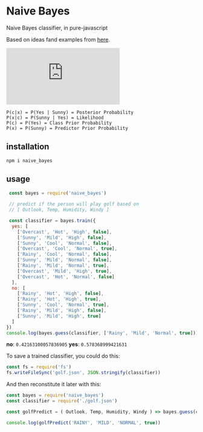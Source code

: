 # Naive Bayes

Naive Bayes classifier, in pure-javascript

Based on ideas fand examples from [here](https://www.youtube.com/watch?v=XcwH9JGfZOU).

![P(c|x) = (P(x|c) * P(c)) / P(x)](https://latex.codecogs.com/png.latex?%5Cinline%20%5CLARGE%20P%28c%7Cx%29%20%3D%5Cfrac%7BP%28x%7Cc%29%20P%28c%29%7D%7BP%28x%29%7D)

```
P(c|x) = P(Yes | Sunny) = Posterior Probability
P(x|c) = P(Sunny | Yes) = Likelihood
P(c) = P(Yes) = Class Prior Probability
P(x) = P(Sunny) = Predictor Prior Probability
```

## installation

`npm i naive_bayes`

## usage

```js
 const bayes = require('naive_bayes')
 
 // predict if the person will play golf based on
 // [ Outlook, Temp, Humidity, Windy ]

 const classifier = bayes.train({
  yes: [
    ['Overcast', 'Hot', 'High', false], 
    ['Sunny', 'Mild', 'High', false], 
    ['Sunny', 'Cool', 'Normal', false], 
    ['Overcast', 'Cool', 'Normal', true], 
    ['Rainy', 'Cool', 'Normal', false], 
    ['Sunny', 'Mild', 'Normal', false], 
    ['Rainy', 'Mild', 'Normal', true], 
    ['Overcast', 'Mild', 'High', true], 
    ['Overcast', 'Hot', 'Normal', false]
  ], 
  no: [
    ['Rainy', 'Hot', 'High', false], 
    ['Rainy', 'Hot', 'High', true], 
    ['Sunny', 'Cool', 'Normal', true], 
    ['Rainy', 'Mild', 'High', false], 
    ['Sunny', 'Mild', 'High', true]
  ]
})
console.log(bayes.guess(classifier, ['Rainy', 'Mild', 'Normal', true]))
```

**no**: `0.42163100057836905`
**yes**: `0.578368999421631`

To save a trained classifier, you could do this:

```js
const fs = require('fs')
fs.writeFileSync('golf.json', JSON.stringify(classifier))
```

And then reconstitute it later with this:

```js
const bayes = require('naive_bayes')
const classifier = require('./golf.json')

const golfPredict = ( Outlook, Temp, Humidity, Windy ) => bayes.guess(classifier, [ Outlook, Temp, Humidity, Windy ])

console.log(golfPredict('RAINY', 'MILD', 'NORMAL', true))
```